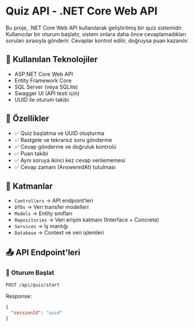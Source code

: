 # Quiz API - .NET Core Web API

Bu proje, .NET Core Web API kullanılarak geliştirilmiş bir quiz sistemidir. Kullanıcılar bir oturum başlatır, sistem onlara daha önce cevaplamadıkları soruları sırasıyla gönderir. Cevaplar kontrol edilir, doğruysa puan kazanılır.

## 🔧 Kullanılan Teknolojiler

- ASP.NET Core Web API
- Entity Framework Core
- SQL Server (veya SQLite)
- Swagger UI (API testi için)
- UUID ile oturum takibi

## 📌 Özellikler

- ✅ Quiz başlatma ve UUID oluşturma
- ✅ Rastgele ve tekrarsız soru gönderme
- ✅ Cevap gönderme ve doğruluk kontrolü
- ✅ Puan takibi
- ✅ Aynı soruya ikinci kez cevap verilememesi
- ✅ Cevap zamanı (AnsweredAt) tutulması

## 🧠 Katmanlar

- `Controllers` → API endpoint’leri
- `DTOs` → Veri transfer modelleri
- `Models` → Entity sınıfları
- `Repositories` → Veri erişim katmanı (Interface + Concrete)
- `Services` → İş mantığı
- `Database` → Context ve veri işlemleri

## 📤 API Endpoint'leri

### 🔸 Oturum Başlat
`POST /api/quiz/start`

Response:
```json
{
  "sessionId": "uuid"
}

